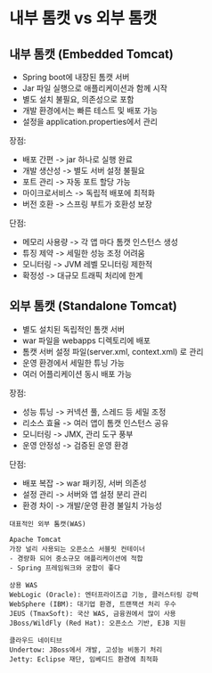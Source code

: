 # 내부 톰캣 vs 외부 톰캣

## 내부 톰캣 (Embedded Tomcat)
- Spring boot에 내장된 톰캣 서버
- Jar 파일 실행으로 애플리케이션과 함께 시작
- 별도 설치 불필요, 의존성으로 포함
- 개발 환경에서는 빠른 테스트 및 배포 가능
- 설정을 application.properties에서 관리

장점:
- 배포 간편 -> jar 하나로 실행 완료
- 개발 생산성 -> 별도 서버 설정 불필요
- 포트 관리 -> 자동 포트 할당 가능
- 마이크로서비스 -> 독립적 배포에 최적화
- 버전 호환 -> 스프링 부트가 호환성 보장

단점: 
- 메모리 사용량 -> 각 앱 마다 톰캣 인스턴스 생성
- 튜징 제약 -> 세밀한 성능 조정 어려움
- 모니터링 -> JVM 레벨 모니터링 제한적
- 확정성 -> 대규모 트래픽 처리에 한계

## 외부 톰캣 (Standalone Tomcat)
- 별도 설치된 독립적인 톰캣 서버
- war 파일을 webapps 디렉토리에 배포
- 톰캣 서버 설정 파일(server.xml, context.xml) 로 관리
- 운영 환경에서 세밀한 튜닝 가능
- 여러 어플리케이션 동시 배포 가능

장점:
- 성능 튜닝 -> 커넥션 풀, 스레드 등 세밀 조정
- 리소스 효율 -> 여러 앱이 톰캣 인스턴스 공유
- 모니터링 -> JMX, 관리 도구 풍부
- 운영 안정성 -> 검증된 운영 환경

단점:
- 배포 복잡 -> war 패키징, 서버 의존성
- 설정 관리 -> 서버와 앱 설정 분리 관리
- 환경 차이 -> 개발/운영 환경 불일치 가능성

```
대표적인 외부 톰캣(WAS)

Apache Tomcat
가장 널리 사용되는 오픈소스 서블릿 컨테이너
- 경량화 되어 중소규모 애플리케이션에 적합
- Spring 프레임워크와 궁합이 좋다

상용 WAS
WebLogic (Oracle): 엔터프라이즈급 기능, 클러스터링 강력
WebSphere (IBM): 대기업 환경, 트랜잭션 처리 우수
JEUS (TmaxSoft): 국산 WAS, 금융권에서 많이 사용
JBoss/WildFly (Red Hat): 오픈소스 기반, EJB 지원

클라우드 네이티브
Undertow: JBoss에서 개발, 고성능 비동기 처리
Jetty: Eclipse 재단, 임베디드 환경에 최적화

```